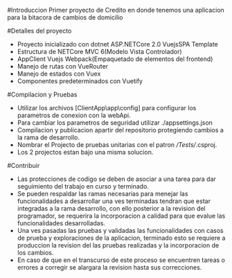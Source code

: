 #Introduccion
Primer proyecto  de Credito en donde tenemos una aplicacion para la bitacora de cambios de domicilio

#Detalles del proyecto
* Proyecto inicializado con dotnet ASP.NETCore 2.0 VuejsSPA Template
* Estructura de NETCore MVC 6(Modelo Vista Controlador)
* AppClient Vuejs Webpack(Empaquetado de elementos del frontend)
* Manejo de rutas con VueRouter
* Manejo de estados con Vuex
* Componentes predeterminados con Vuetify

#Compilacion y Pruebas
* Utilizar los archivos [ClientApp\app\config]  para configurar los parametros de conexion con la webApi.
* Para cambiar los parametros de seguridad utilizar ./appsettings.json
* Compilacion y publicacion apartir del repositorio protegiendo cambios a la rama de desarrollo.
* Nombrar el Projecto de pruebas unitarias con el patron */Tests/*.csproj.
* Los 2 projectos estan bajo una misma solucion.

#Contribuir
* Las protecciones de codigo se deben de asociar a una tarea para dar seguimiento del trabajo en curso y terminado.
* Se pueden respaldar las ramas necesarias para menejar las funcionalidades a desarrollar una ves terminadas tendran que estar integradas a la rama desarrollo, con ello posterior a la revision del programador, se requerira la incorporacion a calidad para que evalue las funcionalidades desarrolladas.
* Una ves pasadas las pruebas y validadas las funcionalidades con casos de prueba y exploraciones de la aplicacion, terminado esto se requiere a produccion la revision del las pruebas realizadas y la incorporacion de los cambios.
* En caso de que en el transcurso de este proceso se encuentren tareas o errores a corregir se alargara la revision hasta sus correcciones.